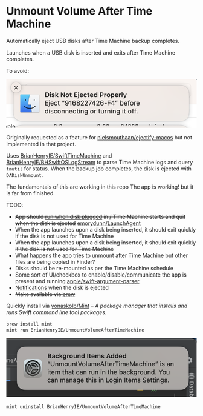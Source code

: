 # Unmount Volume After Time Machine

Automatically eject USB disks after Time Machine backup completes.

Launches when a USB disk is inserted and exits after Time Machine completes.

To avoid:

![disk-not-ejected-properly.png](disk-not-ejected-properly.png)

Originally requested as a feature for [nielsmouthaan/ejectify-macos](https://github.com/nielsmouthaan/ejectify-macos/issues/19) but not implemented in that project.

Uses [BrianHenryIE/SwiftTimeMachine](https://github.com/BrianHenryIE/SwiftTimeMachine) and [BrianHenryIE/BHSwiftOSLogStream](https://github.com/BrianHenryIE/BHSwiftOSLogStream) to parse Time Machine logs and query `tmutil` for status. When the backup job completes, the disk is ejected with `DADiskUnmount`.

~~The fundamentals of this are working in this repo~~ The app is working! but it is far from finished.


TODO:
* ~~App should [run when disk plugged](https://apple.stackexchange.com/a/13724/299117) in / Time Machine starts and quit when the disk is ejected~~ [emorydunn/LaunchAgent](https://github.com/emorydunn/LaunchAgent)
* When the app launches upon a disk being inserted, it should exit quickly if the disk is not used for Time Machine
* ~~When the app launches upon a disk being inserted, it should exit quickly if the disk is not used for Time Machine~~
* What happens the app tries to unmount after Time Machine but other files are being copied in Finder?
* Disks should be re-mounted as per the Time Machine schedule
* Some sort of UI/checkbox to enable/disable/communicate the app is present and running [apple/swift-argument-parser](https://github.com/apple/swift-argument-parser)
* [Notifications](https://github.com/dataJAR/Notifier) when the disk is ejected
* ~~Make available via [brew](https://docs.brew.sh/Formula-Cookbook)~~

Quickly install via [yonaskolb/Mint](https://github.com/yonaskolb/Mint) – _A package manager that installs and runs Swift command line tool packages._
```
brew install mint
mint run BrianHenryIE/UnmountVolumeAfterTimeMachine
```

![Background Items Added.png](Background%20Items%20Added.png)

```
mint uninstall BrianHenryIE/UnmountVolumeAfterTimeMachine 
```

